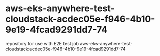 # aws-eks-anywhere-test-cloudstack-acdec05e-f946-4b10-9e19-4fcad9291dd7-74
repository for use with E2E test job aws-eks-anywhere-test-cloudstack:acdec05e-f946-4b10-9e19-4fcad9291dd7-74
